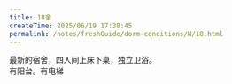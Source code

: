 ```yaml
---
title: 18舍
createTime: 2025/06/19 17:38:45
permalink: /notes/freshGuide/dorm-conditions/N/18.html
---
```


最新的宿舍，四人间上床下桌，独立卫浴。  
有阳台。有电梯